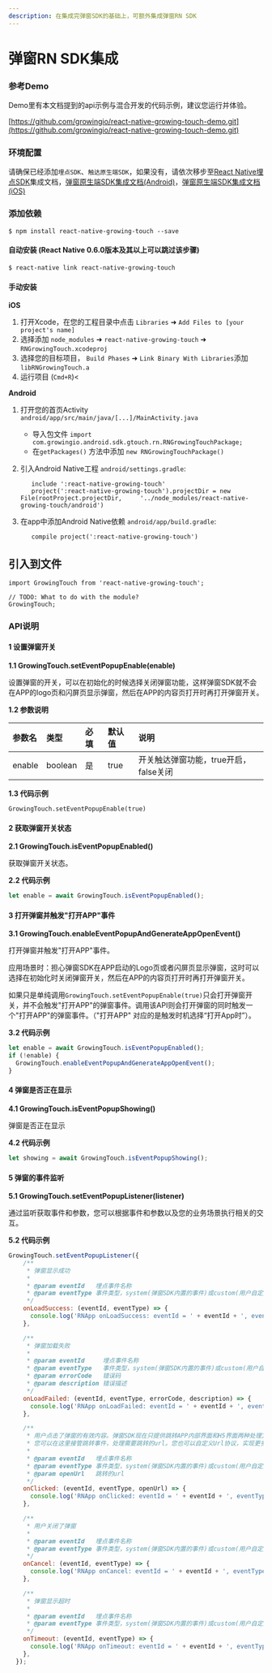 ```yaml
---
description: 在集成完弹窗SDK的基础上，可额外集成弹窗RN SDK
---
```


# 弹窗RN SDK集成

### 参考Demo

Demo里有本文档提到的api示例与混合开发的代码示例，建议您运行并体验。

[https://github.com/growingio/react-native-growing-touch-demo.git](https://github.com/growingio/react-native-growing-touch-demo.git)

### 环境配置

请确保已经添加`埋点SDK`、`触达原生端SDK`，如果没有，请依次移步至[React Native埋点SDK](https://docs.growingio.com/docs/developer-manual/sdkintegrated/otherframe-sdk/rn-sdk)集成文档，[弹窗原生端SDK集成文档\(Android\)](https://docs.growingio.com/mp/developers/integrations/android-sdk/popup-component)，[弹窗原生端SDK集成文档\(iOS\)](https://docs.growingio.com/mp/developers/integrations/ios-sdk/popup-component)

### 添加依赖

`$ npm install react-native-growing-touch --save`

#### 自动安装 \(React Native 0.6.0版本及其以上可以跳过该步骤\)

`$ react-native link react-native-growing-touch`

#### 手动安装

**iOS**

1. 打开Xcode，在您的工程目录中点击 `Libraries` ➜ `Add Files to [your project's name]`
2. 选择添加 `node_modules` ➜ `react-native-growing-touch` ➜ `RNGrowingTouch.xcodeproj`
3. 选择您的目标项目， `Build Phases` ➜ `Link Binary With Libraries`添加 `libRNGrowingTouch.a` 
4. 运行项目 \(`Cmd+R`\)&lt;

**Android**

1. 打开您的首页Activity `android/app/src/main/java/[...]/MainActivity.java`
   * 导入包文件 `import com.growingio.android.sdk.gtouch.rn.RNGrowingTouchPackage;`
   * 在`getPackages()` 方法中添加 `new RNGrowingTouchPackage()` 
2. 引入Android Native工程 `android/settings.gradle`:

   ```text
      include ':react-native-growing-touch'
      project(':react-native-growing-touch').projectDir = new File(rootProject.projectDir,     '../node_modules/react-native-growing-touch/android')
   ```

3. 在app中添加Android Native依赖 `android/app/build.gradle`:

   ```text
      compile project(':react-native-growing-touch')
   ```

## 引入到文件

```text
import GrowingTouch from 'react-native-growing-touch';

// TODO: What to do with the module? 
GrowingTouch;
```

### API说明

#### 1 设置弹窗开关

**1.1 GrowingTouch.setEventPopupEnable\(enable\)**

设置弹窗的开关，可以在初始化的时候选择关闭弹窗功能，这样弹窗SDK就不会在APP的logo页和闪屏页显示弹窗，然后在APP的内容页打开时再打开弹窗开关。

**1.2 参数说明**

| 参数名 | 类型 | 必填 | 默认值 | 说明 |
| :--- | :--- | :--- | :--- | :--- |
| enable | boolean | 是 | true | 开关触达弹窗功能，true开启，false关闭 |

**1.3 代码示例**

```text
GrowingTouch.setEventPopupEnable(true)
```

#### 2 获取弹窗开关状态

**2.1 GrowingTouch.isEventPopupEnabled\(\)**

获取弹窗开关状态。

**2.2 代码示例**

```javascript
let enable = await GrowingTouch.isEventPopupEnabled();
```

#### 3 打开弹窗并触发"打开APP"事件

**3.1 GrowingTouch.enableEventPopupAndGenerateAppOpenEvent\(\)**

打开弹窗并触发"打开APP"事件。

应用场景时：担心弹窗SDK在APP启动的Logo页或者闪屏页显示弹窗，这时可以选择在初始化时关闭弹窗开关，然后在APP的内容页打开时再打开弹窗开关。

如果只是单纯调用`GrowingTouch.setEventPopupEnable(true)`只会打开弹窗开关，并不会触发"打开APP"的弹窗事件。调用该API则会打开弹窗的同时触发一个"打开APP"的弹窗事件。（"打开APP" 对应的是触发时机选择“打开App时”）。

**3.2 代码示例**

```javascript
let enable = await GrowingTouch.isEventPopupEnabled();
if (!enable) {
  GrowingTouch.enableEventPopupAndGenerateAppOpenEvent();
}
```

#### 4 弹窗是否正在显示

**4.1 GrowingTouch.isEventPopupShowing\(\)**

弹窗是否正在显示

**4.2 代码示例**

```javascript
let showing = await GrowingTouch.isEventPopupShowing();
```

#### 5 弹窗的事件监听

**5.1 GrowingTouch.setEventPopupListener\(listener\)**

通过监听获取事件和参数，您可以根据事件和参数以及您的业务场景执行相关的交互。

**5.2 代码示例**

```javascript
GrowingTouch.setEventPopupListener({
    /**
     * 弹窗显示成功
     *
     * @param eventId   埋点事件名称
     * @param eventType 事件类型，system(弹窗SDK内置的事件)或custom(用户自定义的埋点事件)
     */
    onLoadSuccess: (eventId, eventType) => {
      console.log('RNApp onLoadSuccess: eventId = ' + eventId + ', eventType = ' + eventType);
    },

    /**
     * 弹窗加载失败
     *
     * @param eventId     埋点事件名称
     * @param eventType   事件类型，system(弹窗SDK内置的事件)或custom(用户自定义的埋点事件)
     * @param errorCode   错误码
     * @param description 错误描述
     */
    onLoadFailed: (eventId, eventType, errorCode, description) => {
      console.log('RNApp onLoadFailed: eventId = ' + eventId + ', eventType = ' + eventType + ', errorCode = ' + errorCode + ', description = ' + description);
    },

    /**
     * 用户点击了弹窗的有效内容。弹窗SDK现在只提供跳转APP内部界面和H5界面两种处理方式。
     * 您可以在这里接管跳转事件，处理需要跳转的url。您也可以自定义Url协议，实现更多业务和交互功能。
     *
     * @param eventId   埋点事件名称
     * @param eventType 事件类型，system(弹窗SDK内置的事件)或custom(用户自定义的埋点事件)
     * @param openUrl   跳转的url
     */
    onClicked: (eventId, eventType, openUrl) => {
      console.log('RNApp onClicked: eventId = ' + eventId + ', eventType = ' + eventType + ', openUrl = ' + openUrl);
    },

    /**
     * 用户关闭了弹窗
     *
     * @param eventId   埋点事件名称
     * @param eventType 事件类型，system(弹窗SDK内置的事件)或custom(用户自定义的埋点事件)
     */
    onCancel: (eventId, eventType) => {
      console.log('RNApp onCancel: eventId = ' + eventId + ', eventType = ' + eventType);
    },

    /**
     * 弹窗显示超时
     *
     * @param eventId   埋点事件名称
     * @param eventType 事件类型，system(弹窗SDK内置的事件)或custom(用户自定义的埋点事件)
     */
    onTimeout: (eventId, eventType) => {
      console.log('RNApp onTimeout: eventId = ' + eventId + ', eventType = ' + eventType);
    },
  });
```

